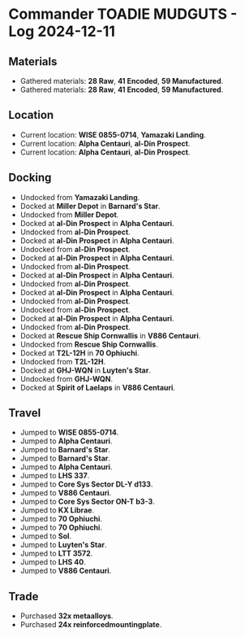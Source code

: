 # Commander TOADIE MUDGUTS - Log 2024-12-11

## Materials
- Gathered materials: **28 Raw**, **41 Encoded**, **59 Manufactured**.
- Gathered materials: **28 Raw**, **41 Encoded**, **59 Manufactured**.

## Location
- Current location: **WISE 0855-0714**, **Yamazaki Landing**.
- Current location: **Alpha Centauri**, **al-Din Prospect**.
- Current location: **Alpha Centauri**, **al-Din Prospect**.

## Docking
- Undocked from **Yamazaki Landing**.
- Docked at **Miller Depot** in **Barnard's Star**.
- Undocked from **Miller Depot**.
- Docked at **al-Din Prospect** in **Alpha Centauri**.
- Undocked from **al-Din Prospect**.
- Docked at **al-Din Prospect** in **Alpha Centauri**.
- Undocked from **al-Din Prospect**.
- Docked at **al-Din Prospect** in **Alpha Centauri**.
- Undocked from **al-Din Prospect**.
- Docked at **al-Din Prospect** in **Alpha Centauri**.
- Undocked from **al-Din Prospect**.
- Docked at **al-Din Prospect** in **Alpha Centauri**.
- Undocked from **al-Din Prospect**.
- Undocked from **al-Din Prospect**.
- Docked at **al-Din Prospect** in **Alpha Centauri**.
- Undocked from **al-Din Prospect**.
- Docked at **Rescue Ship Cornwallis** in **V886 Centauri**.
- Undocked from **Rescue Ship Cornwallis**.
- Docked at **T2L-12H** in **70 Ophiuchi**.
- Undocked from **T2L-12H**.
- Docked at **GHJ-WQN** in **Luyten's Star**.
- Undocked from **GHJ-WQN**.
- Docked at **Spirit of Laelaps** in **V886 Centauri**.

## Travel
- Jumped to **WISE 0855-0714**.
- Jumped to **Alpha Centauri**.
- Jumped to **Barnard's Star**.
- Jumped to **Barnard's Star**.
- Jumped to **Alpha Centauri**.
- Jumped to **LHS 337**.
- Jumped to **Core Sys Sector DL-Y d133**.
- Jumped to **V886 Centauri**.
- Jumped to **Core Sys Sector ON-T b3-3**.
- Jumped to **KX Librae**.
- Jumped to **70 Ophiuchi**.
- Jumped to **70 Ophiuchi**.
- Jumped to **Sol**.
- Jumped to **Luyten's Star**.
- Jumped to **LTT 3572**.
- Jumped to **LHS 40**.
- Jumped to **V886 Centauri**.

## Trade
- Purchased **32x metaalloys**.
- Purchased **24x reinforcedmountingplate**.


